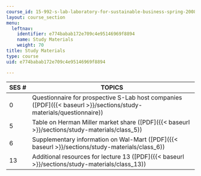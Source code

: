 ```yaml
---
course_id: 15-992-s-lab-laboratory-for-sustainable-business-spring-2008
layout: course_section
menu:
  leftnav:
    identifier: e774babab172e709c4e95146969f8894
    name: Study Materials
    weight: 70
title: Study Materials
type: course
uid: e774babab172e709c4e95146969f8894

---
```


| SES # | TOPICS |
| --- | --- |
| 0 | Questionnaire for prospective S-Lab host companies ([PDF]({{< baseurl >}}/sections/study-materials/questionnaire)) |
| 5 | Table on Herman Miller market share ([PDF]({{< baseurl >}}/sections/study-materials/class_5)) |
| 6 | Supplementary information on Wal-Mart ([PDF]({{< baseurl >}}/sections/study-materials/class_6)) |
| 13 | Additional resources for lecture 13 ([PDF]({{< baseurl >}}/sections/study-materials/class_13))